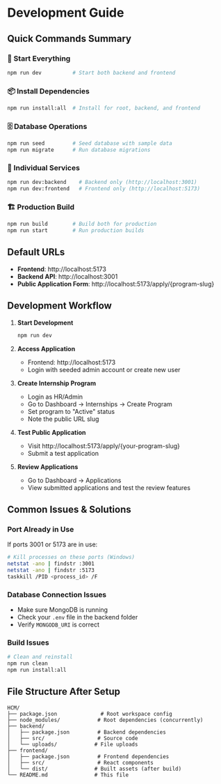 # Development Guide

## Quick Commands Summary

### 🚀 Start Everything
```bash
npm run dev          # Start both backend and frontend
```

### 📦 Install Dependencies  
```bash
npm run install:all  # Install for root, backend, and frontend
```

### 🗄️ Database Operations
```bash
npm run seed         # Seed database with sample data
npm run migrate      # Run database migrations
```

### 🔧 Individual Services
```bash
npm run dev:backend    # Backend only (http://localhost:3001)
npm run dev:frontend   # Frontend only (http://localhost:5173)
```

### 🏗️ Production Build
```bash
npm run build        # Build both for production
npm run start        # Run production builds
```

## Default URLs

- **Frontend**: http://localhost:5173
- **Backend API**: http://localhost:3001
- **Public Application Form**: http://localhost:5173/apply/{program-slug}

## Development Workflow

1. **Start Development**
   ```bash
   npm run dev
   ```

2. **Access Application**
   - Frontend: http://localhost:5173
   - Login with seeded admin account or create new user
   
3. **Create Internship Program**
   - Login as HR/Admin
   - Go to Dashboard → Internships → Create Program
   - Set program to "Active" status
   - Note the public URL slug

4. **Test Public Application**
   - Visit http://localhost:5173/apply/{your-program-slug}
   - Submit a test application

5. **Review Applications**
   - Go to Dashboard → Applications
   - View submitted applications and test the review features

## Common Issues & Solutions

### Port Already in Use
If ports 3001 or 5173 are in use:
```bash
# Kill processes on these ports (Windows)
netstat -ano | findstr :3001
netstat -ano | findstr :5173
taskkill /PID <process_id> /F
```

### Database Connection Issues
- Make sure MongoDB is running
- Check your `.env` file in the backend folder
- Verify `MONGODB_URI` is correct

### Build Issues
```bash
# Clean and reinstall
npm run clean
npm run install:all
```

## File Structure After Setup

```
HCM/
├── package.json              # Root workspace config
├── node_modules/            # Root dependencies (concurrently)
├── backend/
│   ├── package.json         # Backend dependencies
│   ├── src/                 # Source code
│   └── uploads/            # File uploads
├── frontend/
│   ├── package.json         # Frontend dependencies
│   ├── src/                 # React components
│   └── dist/               # Built assets (after build)
└── README.md               # This file
```
